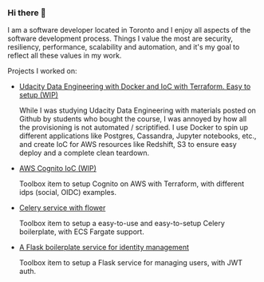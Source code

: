 ### Hi there 👋

I am a software developer located in Toronto and I enjoy all aspects of the software development process. Things I value the most are security, resiliency, performance, scalability and automation, and it's my goal to reflect all these values in my work.

Projects I worked on:
- [Udacity Data Engineering with Docker and IoC with Terraform. Easy to setup (WIP)](https://github.com/JialunC/Udacity-Data-Engineering)

  While I was studying Udacity Data Engineering with materials posted on Github by students who bought the course, I was annoyed by how all the provisioning is not automated / scriptified. I use Docker to spin up different applications like Postgres, Cassandra, Jupyter notebooks, etc., and create IoC for AWS resources like Redshift, S3 to ensure easy deploy and a complete clean teardown.

- [AWS Cognito IoC (WIP)](https://github.com/JialunC/toolbox-aws-cognito)

  Toolbox item to setup Cognito on AWS with Terraform, with different idps (social, OIDC) examples.

- [Celery service with flower](https://github.com/JialunC/toolbox-celery-flower)

  Toolbox item to setup a easy-to-use and easy-to-setup Celery boilerplate, with ECS Fargate support.
  
- [A Flask boilerplate service for identity management](https://github.com/JialunC/toolbox-jwt-auth-flask)

  Toolbox item to setup a Flask service for managing users, with JWT auth.
